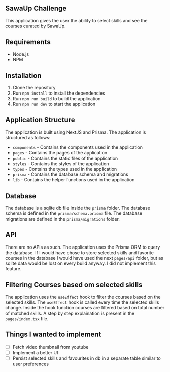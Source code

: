 ## SawaUp Challenge

This application gives the user the ability to select skills and see the courses curated by SawaUp.

## Requirements

- Node.js
- NPM

## Installation

1. Clone the repository
2. Run `npm install` to install the dependencies
3. Run `npm run build` to build the application
4. Run `npm run dev` to start the application

## Application Structure

The application is built using NextJS and Prisma. The application is structured as follows:

- `components` - Contains the components used in the application
- `pages` - Contains the pages of the application
- `public` - Contains the static files of the application
- `styles` - Contains the styles of the application
- `types` - Contains the types used in the application
- `prisma` - Contains the database schema and migrations
- `lib` - Contains the helper functions used in the application

## Database

The database is a sqlite db file inside the `prisma` folder. The database schema is defined in the `prisma/schema.prisma` file. The database migrations are defined in the `prisma/migrations` folder.

## API

There are no APIs as such. The application uses the Prisma ORM to query the database. If I would have chose to store selected skills and favorite courses in the database I would have used the next `pages/api` folder, but as sqlite data would be lost on every build anyway. I did not implement this feature.

## Filtering Courses based om selected skills

The application uses the `useEffect` hook to filter the courses based on the selected skills. The `useEffect` hook is called every time the selected skills change. Inside the hook function courses are filtered based on total number of matched skills. A step by step explaination is present in the `pages/index.tsx` file.

## Things I wanted to implement

- [ ] Fetch video thumbnail from youtube
- [ ] Implement a better UI
- [ ] Persist selected skills and favourites in db in a separate table similar to user preferences
